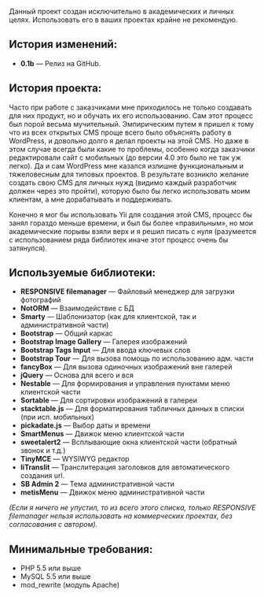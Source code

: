 Данный проект создан исключительно в академических и личных целях. Использовать его в ваших проектах крайне не рекомендую.

<h2>История изменений:</h2>
<ul>
<li><b>0.1b</b> — Релиз на GitHub.</li>
</ul>

<h2>История проекта:</h2>

Часто при работе с заказчиками мне приходилось не только создавать для них продукт, но и обучать их его использованию. Сам этот процесс был порой весьма мучительный. Эмпирическим путем я пришел к тому что из всех открытых CMS проще всего было объяснять работу в WordPress, и довольно долго я делал проекты на этой CMS. Но даже в этом случае всегда были какие то проблемы, особенно когда заказчики редактировали сайт с мобильных (до версии 4.0 это было не так уж легко). Да и сам  WordPress мне казался излишне функциональным и тяжеловесным для типовых проектов. В результате возникло желание создать свою CMS для личных нужд (видимо каждый разработчик должен через это пройти), которую было бы легко использовать моим клиентам, а мне дорабатывать и поддерживать. 

Конечно я мог бы использовать Yii для создания этой CMS, процесс бы занял гораздо меньше времени, и был бы более «правильным», но мои академические порывы взяли верх и я решил  писать с нуля (разумеется с использованием ряда библиотек иначе этот процесс очень бы затянулся). 


<h2>Используемые библиотеки:</h2>

<ul>
<li><b>RESPONSIVE filemanager</b> — Файловый менеджер для загрузки фотографий</li>
<li><b>NotORM</b> — Взаимодействие с БД</li>
<li><b>Smarty</b> — Шаблонизатор (как для клиентской, так и административной части)</li>
<li><b>Bootstrap</b> — Общий каркас</li>
<li><b>Bootstrap Image Gallery</b> — Галерея изображений</li>
<li><b>Bootstrap Tags Input</b> — Для ввода ключевых слов</li>
<li><b>Bootstrap Tour</b> — Для вызова помощь по использованию адм. части</li>
<li><b>fancyBox</b> — Для вызова одиночных изображений вне галерей</li>
<li><b>jQuery</b> — Основа для всего и вся</li>
<li><b>Nestable</b> — Для формирования и управления пунктами меню клиентской части</li>
<li><b>Sortable</b> — Для сортировки изображений в галереи</li>
<li><b>stacktable.js</b> — Для форматирования табличных данных в списки (при исп. мобильных)</li>
<li><b>pickadate.js</b> — Выбор даты и времени</li>
<li><b>SmartMenus</b> — Движок меню клиентской части</li>
<li><b>sweetalert2</b> — Всплывающие окна клиентской части (обратный звонок и т.д.)</li>
<li><b>TinyMCE</b> — WYSIWYG редактор</li>
<li><b>liTranslit</b> — Транслитерация заголовков для автоматического создания url.</li>
<li><b>SB Admin 2</b> — Тема административной части</li>
<li><b>metisMenu</b> — Движок меню административной части</li>
</ul>

<i>(Если я ничего не упустил, то из всего этого списка, только RESPONSIVE filemanager нельзя использовать на коммерческих проектах, без согласования с автором).</i>

<h2>Минимальные требования:</h2>
<ul>
<li>PHP 5.5 или выше</li>
<li>MySQL 5.5 или выше</li>
<li>mod_rewrite (модуль Apache)</li>
</ul>
